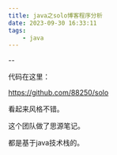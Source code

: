 ```yaml
---
title: java之solo博客程序分析
date: 2023-09-30 16:33:11
tags:
	- java
---
```


--

代码在这里：

https://github.com/88250/solo

看起来风格不错。

这个团队做了思源笔记。

都是基于java技术栈的。



